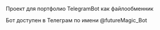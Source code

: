 Проект для портфолио TelegramBot как файлообменник

 Бот доступен в Телеграм по имени @futureMagic_Bot
